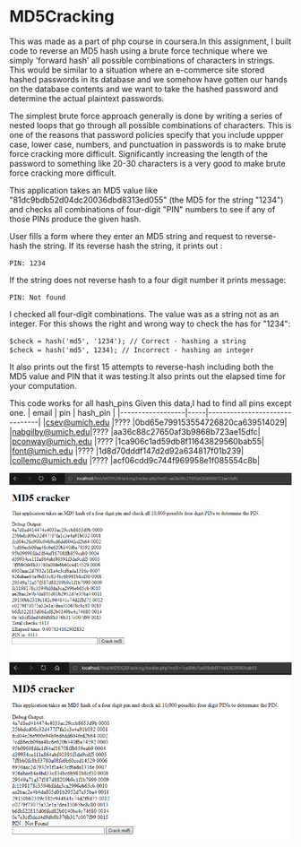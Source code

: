 # MD5Cracking
This was made as a part of php course in coursera.In this assignment, I built code to reverse an MD5 hash using a brute force technique where we simply 'forward hash' all possible combinations of characters in strings. This would be similar to a situation where an e-commerce site stored hashed passwords in its database and we somehow have gotten our hands on the database contents and we want to take the hashed password and determine the actual plaintext passwords.

The simplest brute force approach generally is done by writing a series of nested loops that go through all possible combinations of characters. This is one of the reasons that password policies specify that you include uppper case, lower case, numbers, and punctuation in passwords is to make brute force cracking more difficult. Significantly increasing the length of the password to something like 20-30 characters is a very good to make brute force cracking more difficult.

This application takes an MD5 value like "81dc9bdb52d04dc20036dbd8313ed055" (the MD5 for the string "1234") and checks all combinations of four-digit "PIN" numbers to see if any of those PINs produce the given hash.

User fills a form where they enter an MD5 string and request to reverse-hash the string. 
If its reverse hash the string, it prints out :
```
PIN: 1234
```
If the string does not reverse hash to a four digit number it prints message:
```
PIN: Not found
```
I checked all four-digit combinations. The value was as a string not as an integer.
For this shows the right and wrong way to check the has for "1234":
```
$check = hash('md5', '1234'); // Correct - hashing a string
$check = hash('md5', 1234); // Incorrect - hashing an integer
```
It also prints out the first 15 attempts to reverse-hash including both the MD5 value and PIN that it was testing.It also prints out the elapsed time for your computation.

This code works for all hash_pins
Given this data,I had to find all pins except one.
| email	           | pin | hash_pin                      |
|------------------|-----|-------------------------------|
|csev@umich.edu	   |???? |0bd65e799153554726820ca639514029|
|nabgilby@umich.edu|???? |aa36c88c27650af3b9868b723ae15dfc|
|pconway@umich.edu |???? |1ca906c1ad59db8f11643829560bab55|
|font@umich.edu	   |???? |1d8d70dddf147d2d92a634817f01b239|
|collemc@umich.edu |???? |acf06cdd9c744f969958e1f085554c8b|

 ![cracked_pin_output](images/crackedpin.png)
 ![uncracked_pin_output](images/uncracked_pin.png)
